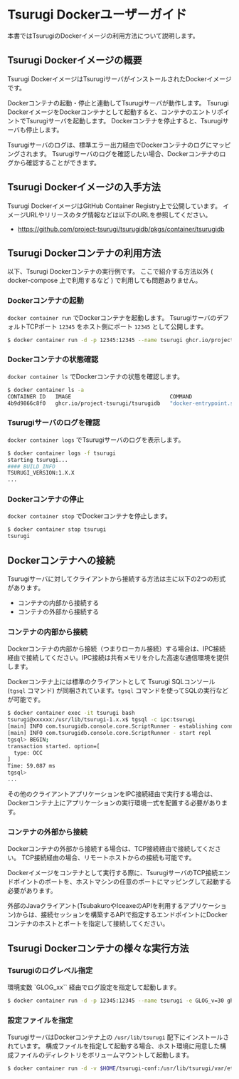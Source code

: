 # Tsurugi Dockerユーザーガイド

本書ではTsurugiのDockerイメージの利用方法について説明します。

## Tsurugi Dockerイメージの概要

Tsurugi DockerイメージはTsurugiサーバがインストールされたDockerイメージです。

Dockerコンテナの起動・停止と連動してTsurugiサーバが動作します。
Tsurugi DockerイメージをDockerコンテナとして起動すると、コンテナのエントリポイントでTsurugiサーバを起動します。
Dockerコンテナを停止すると、Tsurugiサーバも停止します。

Tsurugiサーバのログは、標準エラー出力経由でDockerコンテナのログにマッピングされます。
Tsurugiサーバのログを確認したい場合、Dockerコンテナのログから確認することができます。

## Tsurugi Dockerイメージの入手方法

Tsurugi DockerイメージはGitHub Container Registry上で公開しています。
イメージURLやリリースのタグ情報などは以下のURLを参照してください。

- https://github.com/project-tsurugi/tsurugidb/pkgs/container/tsurugidb

## Tsurugi Dockerコンテナの利用方法

以下、Tsurugi Dockerコンテナの実行例です。
ここで紹介する方法以外 ( docker-compose 上で利用するなど ) で利用しても問題ありません。

### Dockerコンテナの起動

`docker container run` でDockerコンテナを起動します。
TsurugiサーバのデフォルトTCPポート `12345` をホスト側にポート `12345` として公開します。

```sh
$ docker container run -d -p 12345:12345 --name tsurugi ghcr.io/project-tsurugi/tsurugidb
```

### Dockerコンテナの状態確認

`docker container ls` でDockerコンテナの状態を確認します。

```sh
$ docker container ls -a
CONTAINER ID   IMAGE                               COMMAND                  CREATED          STATUS                    PORTS                                           NAMES
4b9d9866c8f0   ghcr.io/project-tsurugi/tsurugidb   "docker-entrypoint.sh"   13 seconds ago   Up 8 seconds              0.0.0.0:12345->12345/tcp, :::12345->12345/tcp   tsurugi
```

### Tsurugiサーバのログを確認

`docker container logs` でTsurugiサーバのログを表示します。

```sh
$ docker container logs -f tsurugi
starting tsurugi...
#### BUILD_INFO
TSURUGI_VERSION:1.X.X
...
```

### Dockerコンテナの停止

`docker container stop` でDockerコンテナを停止します。

```sh
$ docker container stop tsurugi
tsurugi
```

## Dockerコンテナへの接続

Tsurugiサーバに対してクライアントから接続する方法は主に以下の2つの形式があります。

- コンテナの内部から接続する
- コンテナの外部から接続する

### コンテナの内部から接続

Dockerコンテナの内部から接続（つまりローカル接続）する場合は、IPC接続経由で接続してください。IPC接続は共有メモリを介した高速な通信環境を提供します。

Dockerコンテナ上には標準のクライアントとして Tsurugi SQLコンソール (`tgsql` コマンド) が同梱されています。`tgsql` コマンドを使ってSQLの実行などが可能です。

```sh
$ docker container exec -it tsurugi bash
tsurugi@xxxxxx:/usr/lib/tsurugi-1.x.x$ tgsql -c ipc:tsurugi
[main] INFO com.tsurugidb.console.core.ScriptRunner - establishing connection: ipc:tsurugi
[main] INFO com.tsurugidb.console.core.ScriptRunner - start repl
tgsql> BEGIN;
transaction started. option=[
  type: OCC
]
Time: 59.087 ms
tgsql>
...
```

その他のクライアントアプリケーションをIPC接続経由で実行する場合は、Dockerコンテナ上にアプリケーションの実行環境一式を配置する必要があります。

### コンテナの外部から接続

Dockerコンテナの外部から接続する場合は、TCP接続経由で接続してください。
TCP接続経由の場合、リモートホストからの接続も可能です。

Dockerイメージをコンテナとして実行する際に、TsurugiサーバのTCP接続エンドポイントのポートを、ホストマシンの任意のポートにマッピングして起動する必要があります。

外部のJavaクライアント(TsubakuroやIceaxeのAPIを利用するアプリケーション)からは、接続セッションを構築するAPIで指定するエンドポイントにDockerコンテナのホストとポートを指定して接続してください。

## Tsurugi Dockerコンテナの様々な実行方法

### Tsurugiのログレベル指定

環境変数 `GLOG_xx`` 経由でログ設定を指定して起動します。

```sh
$ docker container run -d -p 12345:12345 --name tsurugi -e GLOG_v=30 ghcr.io/project-tsurugi/tsurugidb
```

### 設定ファイルを指定

TsurugiサーバはDockerコンテナ上の `/usr/lib/tsurugi` 配下にインストールされています。
構成ファイルを指定して起動する場合、ホスト環境に用意した構成ファイルのディレクトリをボリュームマウントして起動します。

```sh
$ docker container run -d -v $HOME/tsurugi-conf:/usr/lib/tsurugi/var/etc --name tsurugi ghcr.io/project-tsurugi/tsurugidb
```
